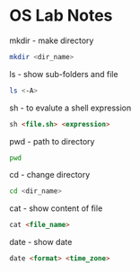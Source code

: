 # OS Lab Notes

mkdir - make directory 
```sh
mkdir <dir_name>
```
ls - show sub-folders and file 
```sh
ls <-A>
```
sh - to evalute a shell expression
```md
sh <file.sh> <expression>
```
pwd - path to directory
```sh
pwd
```
cd - change directory
```sh
cd <dir_name>
```
cat - show content of file
```md
cat <file_name>
```
date - show date
```md
date <format> <time_zone>
```
